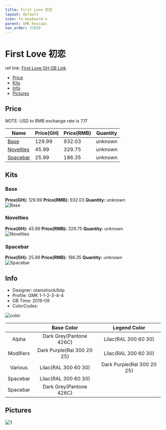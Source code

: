 ```yaml
---
title: First Love 初恋
layout: default
icon: fa-keyboard-o
parent: GMK Keycaps
nav_order: 31010
---
```


# First Love 初恋

ref link: [First Love GH GB Link]()

* [Price](#price)
* [Kits](#kits)
* [Info](#info)
* [Pictures](#pictures)


## Price  
NOTE: USD to RMB exchange rate is 7.17

| Name          | Price(GH)    |  Price(RMB) | Quantity |
| ------------- | ------------ |  ---------- | -------- |
|[Base](#base)|129.99|932.03|unknown|
|[Novelties](#novelties)|45.99|329.75|unknown|
|[Spacebar](#spacebar)|25.99|186.35|unknown|


## Kits
### Base
**Price(GH):** 129.99    **Price(RMB):** 932.03    **Quantity:** unknown  
<img src="{{ 'assets/images/gmk-keycaps/firstlove/kits_pics/base.png' | relative_url }}" alt="Base" class="image featured">

### Novelties
**Price(GH):** 45.99    **Price(RMB):** 329.75    **Quantity:** unknown  
<img src="{{ 'assets/images/gmk-keycaps/firstlove/kits_pics/novelties.png' | relative_url }}" alt="Novelties" class="image featured">

### Spacebar
**Price(GH):** 25.99    **Price(RMB):** 186.35    **Quantity:** unknown  
<img src="{{ 'assets/images/gmk-keycaps/firstlove/kits_pics/spacebars.png' | relative_url }}" alt="Spacebar" class="image featured">


## Info
* Designer: otanishock/biip
* Profile: GMK 1-1-2-3-4-4
* GB Time: 2019-09
* ColorCodes:  

<img src="{{ 'assets/images/gmk-keycaps/firstlove/color.png' | relative_url }}" alt="color" class="image featured">

| |Base Color     | Legend Color
| :-------------: | :-------------: | :------------:
|Alpha|Dark Grey(Pantone 426C)|Lilac(RAL 300 60 30)
|Modifiers|Dark Purple(Ral 300 20 25)|Lilac(RAL 300 60 30)
|Various|Lilac(RAL 300 60 30)|Dark Purple(Ral 300 20 25)
|Spacebar|Lilac(RAL 300 60 30)|
|Spacebar|Dark Grey(Pantone 426C)|


## Pictures
<img src="{{ 'assets/images/gmk-keycaps/firstlove/rendering_pics/1.jpg' | relative_url }}" alt="1" class="image featured">
